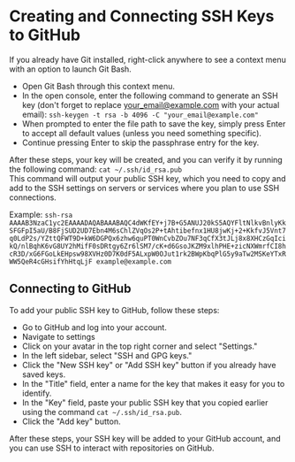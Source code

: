 # Creating and Connecting SSH Keys to GitHub
If you already have Git installed, right-click anywhere to see a 
context menu with an option to launch Git Bash.

- Open Git Bash through this context menu.
- In the open console, enter the following command to generate an SSH key (don't forget to replace your_email@example.com with your actual email):
  `ssh-keygen -t rsa -b 4096 -C "your_email@example.com"`
- When prompted to enter the file path to save the key, simply press Enter to accept all default values (unless you need something specific).
- Continue pressing Enter to skip the passphrase entry for the key.

After these steps, your key will be created, and you can verify it by running the following command:
`cat ~/.ssh/id_rsa.pub`  
This command will output your public SSH key, which you need to copy and add to the SSH settings on servers or services where you plan to use SSH connections.

Example:
`ssh-rsa AAAAB3NzaC1yc2EAAAADAQABAAABAQC4dWKfEY+j7B+G5ANUJ20kS5AQYFltNlkvBnlyKkSFGFpI5aU/B8FjSUD2UD7Ebn4M6sChlZVqOs2P+tAhtibefnx1HU8jwKj+2+KkfvJ5Vnt7q0LdP2s/YZttQFWT9D+kW6DGPQx6zhw6quPT0WnCvbZOu7NF3qCfX3tJLj8x8XHCzGqIcikQ/nlBqhK6vG8UY2hMifF0sDRtgy6Zr6lSM7/cK+d6GsoJKZM9xlhPHE+zicNXWmrfCI8hcR3D/xG6FGoLkEHpsw98XVHz0D7K0dF5ALxpW0OJut1rk2BWpKbqPlG5y9aTw2MSKeYTxRWW5QeR4cGHsifYhHtqLjF example@example.com`

## Connecting to GitHub
To add your public SSH key to GitHub, follow these steps:

- Go to GitHub and log into your account.
- Navigate to settings
- Click on your avatar in the top right corner and select "Settings."
- In the left sidebar, select "SSH and GPG keys."
- Click the "New SSH key" or "Add SSH key" button if you already have saved keys.
- In the "Title" field, enter a name for the key that makes it easy for you to identify.
- In the "Key" field, paste your public SSH key that you copied earlier using the command `cat ~/.ssh/id_rsa.pub`.
- Click the "Add key" button.

After these steps, your SSH key will be added to your GitHub account, and you can use SSH to interact with repositories on GitHub.
